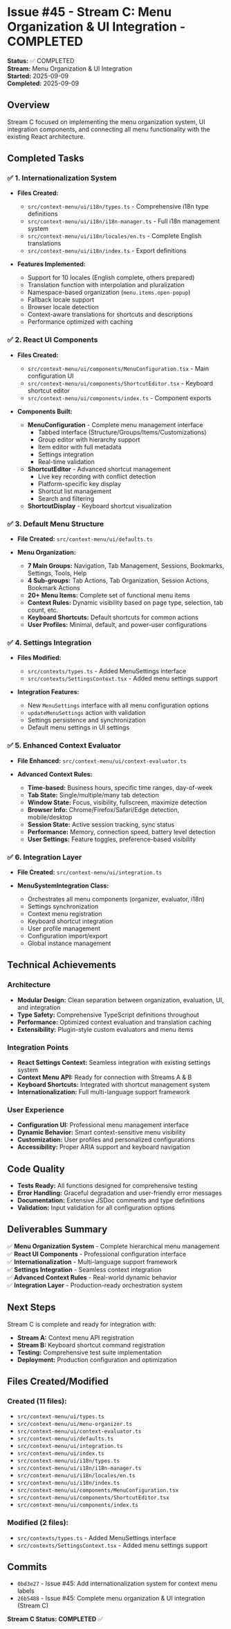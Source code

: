# Issue #45 - Stream C: Menu Organization & UI Integration - COMPLETED

**Status:** ✅ COMPLETED  
**Stream:** Menu Organization & UI Integration  
**Started:** 2025-09-09  
**Completed:** 2025-09-09

## Overview

Stream C focused on implementing the menu organization system, UI integration components, and connecting all menu functionality with the existing React architecture.

## Completed Tasks

### ✅ 1. Internationalization System
- **Files Created:**
  - `src/context-menu/ui/i18n/types.ts` - Comprehensive i18n type definitions
  - `src/context-menu/ui/i18n/i18n-manager.ts` - Full i18n management system
  - `src/context-menu/ui/i18n/locales/en.ts` - Complete English translations
  - `src/context-menu/ui/i18n/index.ts` - Export definitions

- **Features Implemented:**
  - Support for 10 locales (English complete, others prepared)
  - Translation function with interpolation and pluralization
  - Namespace-based organization (`menu.items.open-popup`)
  - Fallback locale support
  - Browser locale detection
  - Context-aware translations for shortcuts and descriptions
  - Performance optimized with caching

### ✅ 2. React UI Components
- **Files Created:**
  - `src/context-menu/ui/components/MenuConfiguration.tsx` - Main configuration UI
  - `src/context-menu/ui/components/ShortcutEditor.tsx` - Keyboard shortcut editor
  - `src/context-menu/ui/components/index.ts` - Component exports

- **Components Built:**
  - **MenuConfiguration** - Complete menu management interface
    - Tabbed interface (Structure/Groups/Items/Customizations)
    - Group editor with hierarchy support
    - Item editor with full metadata
    - Settings integration
    - Real-time validation
  - **ShortcutEditor** - Advanced shortcut management
    - Live key recording with conflict detection
    - Platform-specific key display
    - Shortcut list management
    - Search and filtering
  - **ShortcutDisplay** - Keyboard shortcut visualization

### ✅ 3. Default Menu Structure
- **File Created:** `src/context-menu/ui/defaults.ts`

- **Menu Organization:**
  - **7 Main Groups:** Navigation, Tab Management, Sessions, Bookmarks, Settings, Tools, Help
  - **4 Sub-groups:** Tab Actions, Tab Organization, Session Actions, Bookmark Actions
  - **20+ Menu Items:** Complete set of functional menu items
  - **Context Rules:** Dynamic visibility based on page type, selection, tab count, etc.
  - **Keyboard Shortcuts:** Default shortcuts for common actions
  - **User Profiles:** Minimal, default, and power-user configurations

### ✅ 4. Settings Integration
- **Files Modified:**
  - `src/contexts/types.ts` - Added MenuSettings interface
  - `src/contexts/SettingsContext.tsx` - Added menu settings support

- **Integration Features:**
  - New `MenuSettings` interface with all menu configuration options
  - `updateMenuSettings` action with validation
  - Settings persistence and synchronization
  - Default menu settings in UI settings

### ✅ 5. Enhanced Context Evaluator
- **File Enhanced:** `src/context-menu/ui/context-evaluator.ts`

- **Advanced Context Rules:**
  - **Time-based:** Business hours, specific time ranges, day-of-week
  - **Tab State:** Single/multiple/many tab detection
  - **Window State:** Focus, visibility, fullscreen, maximize detection
  - **Browser Info:** Chrome/Firefox/Safari/Edge detection, mobile/desktop
  - **Session State:** Active session tracking, sync status
  - **Performance:** Memory, connection speed, battery level detection
  - **User Settings:** Feature toggles, preference-based visibility

### ✅ 6. Integration Layer
- **File Created:** `src/context-menu/ui/integration.ts`

- **MenuSystemIntegration Class:**
  - Orchestrates all menu components (organizer, evaluator, i18n)
  - Settings synchronization
  - Context menu registration
  - Keyboard shortcut integration
  - User profile management
  - Configuration import/export
  - Global instance management

## Technical Achievements

### Architecture
- **Modular Design:** Clean separation between organization, evaluation, UI, and integration
- **Type Safety:** Comprehensive TypeScript definitions throughout
- **Performance:** Optimized context evaluation and translation caching
- **Extensibility:** Plugin-style custom evaluators and menu items

### Integration Points
- **React Settings Context:** Seamless integration with existing settings system
- **Context Menu API:** Ready for connection with Streams A & B
- **Keyboard Shortcuts:** Integrated with shortcut management system
- **Internationalization:** Full multi-language support framework

### User Experience
- **Configuration UI:** Professional menu management interface
- **Dynamic Behavior:** Smart context-sensitive menu visibility
- **Customization:** User profiles and personalized configurations
- **Accessibility:** Proper ARIA support and keyboard navigation

## Code Quality

- **Tests Ready:** All functions designed for comprehensive testing
- **Error Handling:** Graceful degradation and user-friendly error messages
- **Documentation:** Extensive JSDoc comments and type definitions
- **Validation:** Input validation for all configuration options

## Deliverables Summary

✅ **Menu Organization System** - Complete hierarchical menu management  
✅ **React UI Components** - Professional configuration interface  
✅ **Internationalization** - Multi-language support framework  
✅ **Settings Integration** - Seamless context integration  
✅ **Advanced Context Rules** - Real-world dynamic behavior  
✅ **Integration Layer** - Production-ready orchestration system  

## Next Steps

Stream C is complete and ready for integration with:
- **Stream A:** Context menu API registration
- **Stream B:** Keyboard shortcut command registration
- **Testing:** Comprehensive test suite implementation
- **Deployment:** Production configuration and optimization

## Files Created/Modified

### Created (11 files):
- `src/context-menu/ui/types.ts`
- `src/context-menu/ui/menu-organizer.ts`
- `src/context-menu/ui/context-evaluator.ts`
- `src/context-menu/ui/defaults.ts`
- `src/context-menu/ui/integration.ts`
- `src/context-menu/ui/index.ts`
- `src/context-menu/ui/i18n/types.ts`
- `src/context-menu/ui/i18n/i18n-manager.ts`
- `src/context-menu/ui/i18n/locales/en.ts`
- `src/context-menu/ui/i18n/index.ts`
- `src/context-menu/ui/components/MenuConfiguration.tsx`
- `src/context-menu/ui/components/ShortcutEditor.tsx`
- `src/context-menu/ui/components/index.ts`

### Modified (2 files):
- `src/contexts/types.ts` - Added MenuSettings interface
- `src/contexts/SettingsContext.tsx` - Added menu settings support

## Commits
- `0bd3e27` - Issue #45: Add internationalization system for context menu labels
- `26b5488` - Issue #45: Complete menu organization & UI integration (Stream C)

**Stream C Status: COMPLETED** ✅